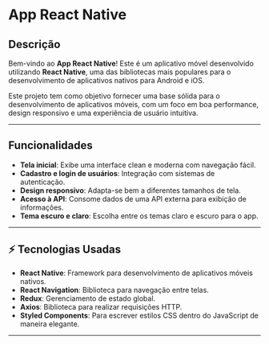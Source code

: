 # App React Native

## Descrição

Bem-vindo ao **App React Native**! Este é um aplicativo móvel desenvolvido utilizando **React Native**, uma das bibliotecas mais populares para o desenvolvimento de aplicativos nativos para Android e iOS.

Este projeto tem como objetivo fornecer uma base sólida para o desenvolvimento de aplicativos móveis, com um foco em boa performance, design responsivo e uma experiência de usuário intuitiva.

---

## Funcionalidades

- **Tela inicial**: Exibe uma interface clean e moderna com navegação fácil.
- **Cadastro e login de usuários**: Integração com sistemas de autenticação.
- **Design responsivo**: Adapta-se bem a diferentes tamanhos de tela.
- **Acesso à API**: Consome dados de uma API externa para exibição de informações.
- **Tema escuro e claro**: Escolha entre os temas claro e escuro para o app.

---

## ⚡ Tecnologias Usadas

- **React Native**: Framework para desenvolvimento de aplicativos móveis nativos.
- **React Navigation**: Biblioteca para navegação entre telas.
- **Redux**: Gerenciamento de estado global.
- **Axios**: Biblioteca para realizar requisições HTTP.
- **Styled Components**: Para escrever estilos CSS dentro do JavaScript de maneira elegante.

---
